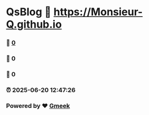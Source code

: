 # QsBlog :link: https://Monsieur-Q.github.io 
### :page_facing_up: [0](https://Monsieur-Q.github.io/tag.html) 
### :speech_balloon: 0 
### :hibiscus: 0 
### :alarm_clock: 2025-06-20 12:47:26 
### Powered by :heart: [Gmeek](https://github.com/Meekdai/Gmeek)
